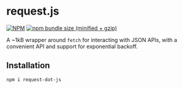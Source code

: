 # request.js


[![NPM](https://img.shields.io/npm/v/request.js.svg)](https://www.npmjs.com/package/request.js)
[![npm bundle size (minified + gzip)](https://img.shields.io/bundlephobia/minzip/request.js.svg)](https://www.npmjs.com/package/request.js)

A ~1kB wrapper around `fetch` for interacting with JSON APIs, with a convenient API and support for exponential backoff.


## Installation
`npm i request-dot-js`
